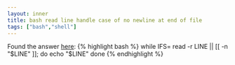 ```yaml
---
layout: inner
title: bash read line handle case of no newline at end of file
tags: ["bash","shell"]
---
```

Found the answer [here](http://stackoverflow.com/a/5010679/31610):
{% highlight bash %}
while IFS= read -r LINE || [[ -n "$LINE" ]]; do
  echo "$LINE"
done
{% endhighlight %}
